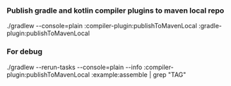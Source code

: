 ### Publish gradle and kotlin compiler plugins to maven local repo
./gradlew --console=plain :compiler-plugin:publishToMavenLocal :gradle-plugin:publishToMavenLocal

### For debug
./gradlew --rerun-tasks --console=plain --info :compiler-plugin:publishToMavenLocal :example:assemble | grep "TAG"
